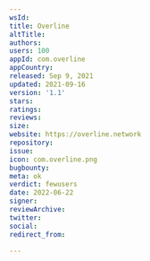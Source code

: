 ```yaml
---
wsId: 
title: Overline
altTitle: 
authors: 
users: 100
appId: com.overline
appCountry: 
released: Sep 9, 2021
updated: 2021-09-16
version: '1.1'
stars: 
ratings: 
reviews: 
size: 
website: https://overline.network
repository: 
issue: 
icon: com.overline.png
bugbounty: 
meta: ok
verdict: fewusers
date: 2022-06-22
signer: 
reviewArchive: 
twitter: 
social: 
redirect_from: 

---
```


